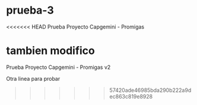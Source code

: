 # prueba-3
<<<<<<< HEAD
Prueba Proyecto Capgemini - Promigas

tambien modifico
=======
Prueba Proyecto Capgemini - Promigas v2

Otra linea para probar
>>>>>>> 57420ade46985bda290b222a9dec863c819e8928
